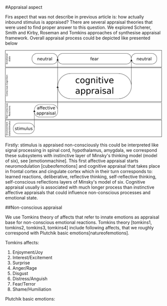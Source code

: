 #Appraisal aspect

Firs aspect that was not describe in previous article is: how actually inbound stimulus is appraised? There are several appraisal theories that were used to find proper answer to this question. We explored Scherer, Smith and Kirby, Roseman and Tomkins  approaches of synthesise appraisal framework.
Overall appraisal process could be depicted like presented below

![appraisal in model of six](appraisal_in_model_of_six.png)

Firstly: stimulus is appraised non-consciously this could be interpreted like signal processing in spinal cord, hypothalamus, amygdala, we correspond these subsystems with instinctive layer of Minsky's thinking model (model of six), see [emotionmachine]. This first affective appraisal starts neuromodulation [cubeofemotions] and cognitive appraisal that takes place in frontal cortex and cingulate cortex which in their turn corresponds to: learned reactions, deliberative, reflective thinking, self-reflective thinking, self-conscious reflections layers of Minsky's model of six. Cognitive appraisal usually is associated with much longer process than instinctive affective appraisals that could influence non-conscious processes and emotional state.

##Non-conscious appraisal

We use Tomkins theory of affects that refer to innate emotions as appraisal base for non-conscious emotional reactions.
Tomkins theory [tomkins1, tomkins2, tomkins3, tomkins4] include following affects, that we roughly correspond with Plutchik basic emotions[natureofemotions].

Tomkins affects:

1. Enjoyment/Joy
1. Interest/Excitement
1. Surprise
1. Anger/Rage
1. Disgust
1. Distress/Anguish
1. Fear/Terror
1. Shame/Humiliation

Plutchik basic emotions:

